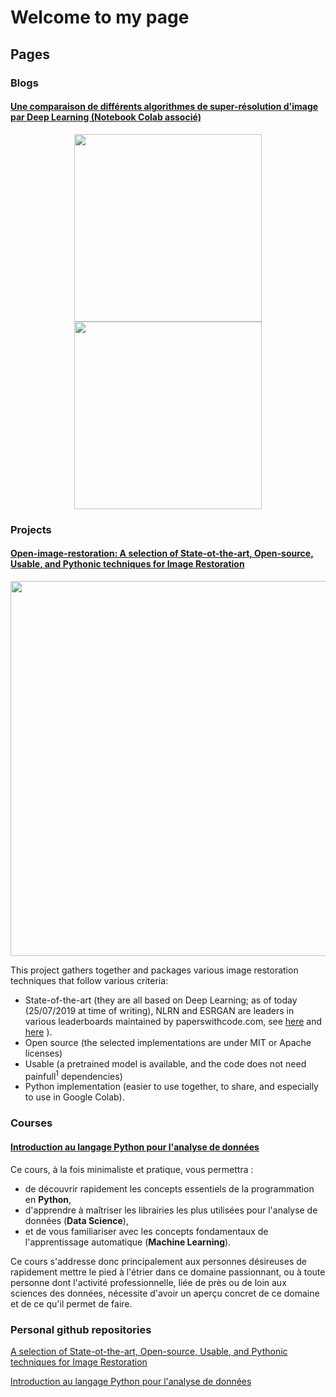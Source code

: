 # Welcome to my page

## Pages

### Blogs

#### [Une comparaison de différents algorithmes de super-résolution d'image par Deep Learning (Notebook Colab associé)](http://titsitits.github.io/super_resolution)

<p align="center">
<img src="https://titsitits.github.io/open-image-restoration/White%20paper%20-%20super-resolution%20(french)/Whitepapersuperresolution_fichiers/image4.png" width="300" />
<img src="https://titsitits.github.io/open-image-restoration/White%20paper%20-%20super-resolution%20(french)/Whitepapersuperresolution_fichiers/image8.png" width="300" />
</p>

### Projects

#### [Open-image-restoration: A selection of State-ot-the-art, Open-source, Usable, and Pythonic techniques for Image Restoration](http://titsitits.github.io/open-image-restoration)

<p align="center">
<img src="https://raw.githubusercontent.com/titsitits/open-image-restoration/master/Anne-Franck.png" width="600" />
</p>

This project gathers together and packages various image restoration techniques that follow various criteria:
* State-of-the-art (they are all based on Deep Learning; as of today (25/07/2019 at time of writing), NLRN and ESRGAN are leaders in various leaderboards maintained by paperswithcode.com, see [here](https://paperswithcode.com/paper/non-local-recurrent-network-for-image) and [here](https://paperswithcode.com/paper/esrgan-enhanced-super-resolution-generative) ).
* Open source (the selected implementations are under MIT or Apache licenses)
* Usable (a pretrained model is available, and the code does not need painfull<sup>1</sup> dependencies)
* Python implementation (easier to use together, to share, and especially to use in Google Colab).

### Courses

#### [Introduction au langage Python pour l'analyse de données](http://titsitits.github.io/Python_Data_Science)

Ce cours, à la fois minimaliste et pratique, vous permettra :

* de découvrir rapidement les concepts essentiels de la programmation en **Python**,
* d'apprendre à maîtriser les librairies les plus utilisées pour l'analyse de données (**Data Science**),
* et de vous familiariser avec les concepts fondamentaux de l'apprentissage automatique (**Machine Learning**). 

Ce cours s'addresse donc principalement aux personnes désireuses de rapidement mettre le pied à l'étrier dans ce domaine passionnant, ou à toute personne dont l'activité professionnelle, liée de près ou de loin aux sciences des données, nécessite d'avoir un aperçu concret de ce domaine et de ce qu'il permet de faire.

### Personal github repositories

[A selection of State-ot-the-art, Open-source, Usable, and Pythonic techniques for Image Restoration](https://github.com/titsitits/open-image-restoration)

[Introduction au langage Python pour l'analyse de données](https://github.com/titsitits/Python_Data_Science)

